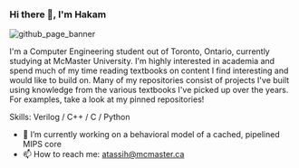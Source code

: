 ### Hi there 👋, I'm Hakam

![github_page_banner](https://user-images.githubusercontent.com/83780720/174312719-2c125e52-5642-48d9-81a3-7099ee62d78e.png)



I'm a Computer Engineering student out of Toronto, Ontario, currently studying at McMaster University. I'm highly interested in academia and spend much of my time reading textbooks on content I find interesting and would like to build on. Many of my repositories consist of projects I've built using knowledge from the various textbooks I've picked up over the years. For examples, take a look at my pinned repositories! 

Skills: Verilog / C++ / C / Python

- 🔭 I’m currently working on a behavioral model of a cached, pipelined MIPS core 
- 📫 How to reach me: atassih@mcmaster.ca 
